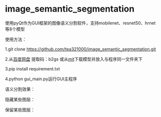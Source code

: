 # image_semantic_segmentation
使用pyQt作为GUI框架的图像语义分割软件，支持mobilenet、resnet50、hrnet等8个模型

使用方法：

1.git clone https://github.com/tea321000/image_semantic_segmentation.git

2.从[百度网盘](https://pan.baidu.com/s/1xlROxeZ0EGqrn-4U2FgcqQ) 提取码：b2gs 或从[mit](http://sceneparsing.csail.mit.edu/model/pytorch/)下载模型并放入与程序同一文件夹下

3.pip install requirement.txt

4.python gui_main.py运行GUI主程序

语义分割效果：
[](.assets/5.jpg)

隐藏某些图层：
[](.assets/6.jpg)

保留某些图层：
[](.assets/7.jpg)
